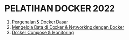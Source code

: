 # PELATIHAN DOCKER 2022

1. [Pengenalan & Docker Dasar](https://github.com/arsitektur-jaringan-komputer/Pelatihan-Docker/tree/master/1.%20Pengenalan%20%26%20Docker%20Dasar)
2. [Mengelola Data di Docker & Networking dengan Docker](https://github.com/arsitektur-jaringan-komputer/Pelatihan-Docker/tree/master/2.%20Mengelola%20Data%20di%20Docker%20%26%20Networking%20dengan%20Docker)
3. [Docker Compose & Monitoring](https://github.com/arsitektur-jaringan-komputer/Pelatihan-Docker/tree/master/3.%20Docker%20Compose%20%26%20Monitoring)
